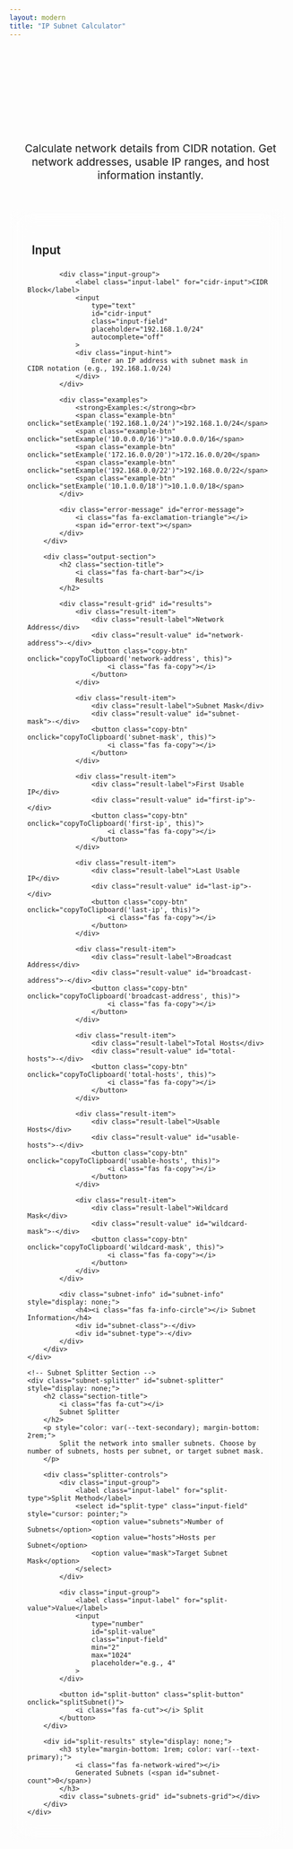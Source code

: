 ```yaml
---
layout: modern
title: "IP Subnet Calculator"
---
```


<div class="tool-header">
    <h1 class="tool-title">IP Subnet Calculator</h1>
    <p class="tool-subtitle">
        Calculate network details from CIDR notation. Get network addresses, 
        usable IP ranges, and host information instantly.
    </p>
</div>

<div class="main-content">
        <div class="input-section">
            <h2 class="section-title">
                <i class="fas fa-keyboard"></i>
                Input
            </h2>
            
            <div class="input-group">
                <label class="input-label" for="cidr-input">CIDR Block</label>
                <input 
                    type="text" 
                    id="cidr-input" 
                    class="input-field" 
                    placeholder="192.168.1.0/24"
                    autocomplete="off"
                >
                <div class="input-hint">
                    Enter an IP address with subnet mask in CIDR notation (e.g., 192.168.1.0/24)
                </div>
            </div>

            <div class="examples">
                <strong>Examples:</strong><br>
                <span class="example-btn" onclick="setExample('192.168.1.0/24')">192.168.1.0/24</span>
                <span class="example-btn" onclick="setExample('10.0.0.0/16')">10.0.0.0/16</span>
                <span class="example-btn" onclick="setExample('172.16.0.0/20')">172.16.0.0/20</span>
                <span class="example-btn" onclick="setExample('192.168.0.0/22')">192.168.0.0/22</span>
                <span class="example-btn" onclick="setExample('10.1.0.0/18')">10.1.0.0/18</span>
            </div>

            <div class="error-message" id="error-message">
                <i class="fas fa-exclamation-triangle"></i>
                <span id="error-text"></span>
            </div>
        </div>

        <div class="output-section">
            <h2 class="section-title">
                <i class="fas fa-chart-bar"></i>
                Results
            </h2>
            
            <div class="result-grid" id="results">
                <div class="result-item">
                    <div class="result-label">Network Address</div>
                    <div class="result-value" id="network-address">-</div>
                    <button class="copy-btn" onclick="copyToClipboard('network-address', this)">
                        <i class="fas fa-copy"></i>
                    </button>
                </div>

                <div class="result-item">
                    <div class="result-label">Subnet Mask</div>
                    <div class="result-value" id="subnet-mask">-</div>
                    <button class="copy-btn" onclick="copyToClipboard('subnet-mask', this)">
                        <i class="fas fa-copy"></i>
                    </button>
                </div>

                <div class="result-item">
                    <div class="result-label">First Usable IP</div>
                    <div class="result-value" id="first-ip">-</div>
                    <button class="copy-btn" onclick="copyToClipboard('first-ip', this)">
                        <i class="fas fa-copy"></i>
                    </button>
                </div>

                <div class="result-item">
                    <div class="result-label">Last Usable IP</div>
                    <div class="result-value" id="last-ip">-</div>
                    <button class="copy-btn" onclick="copyToClipboard('last-ip', this)">
                        <i class="fas fa-copy"></i>
                    </button>
                </div>

                <div class="result-item">
                    <div class="result-label">Broadcast Address</div>
                    <div class="result-value" id="broadcast-address">-</div>
                    <button class="copy-btn" onclick="copyToClipboard('broadcast-address', this)">
                        <i class="fas fa-copy"></i>
                    </button>
                </div>

                <div class="result-item">
                    <div class="result-label">Total Hosts</div>
                    <div class="result-value" id="total-hosts">-</div>
                    <button class="copy-btn" onclick="copyToClipboard('total-hosts', this)">
                        <i class="fas fa-copy"></i>
                    </button>
                </div>

                <div class="result-item">
                    <div class="result-label">Usable Hosts</div>
                    <div class="result-value" id="usable-hosts">-</div>
                    <button class="copy-btn" onclick="copyToClipboard('usable-hosts', this)">
                        <i class="fas fa-copy"></i>
                    </button>
                </div>

                <div class="result-item">
                    <div class="result-label">Wildcard Mask</div>
                    <div class="result-value" id="wildcard-mask">-</div>
                    <button class="copy-btn" onclick="copyToClipboard('wildcard-mask', this)">
                        <i class="fas fa-copy"></i>
                    </button>
                </div>
            </div>

            <div class="subnet-info" id="subnet-info" style="display: none;">
                <h4><i class="fas fa-info-circle"></i> Subnet Information</h4>
                <div id="subnet-class">-</div>
                <div id="subnet-type">-</div>
            </div>
        </div>
    </div>

    <!-- Subnet Splitter Section -->
    <div class="subnet-splitter" id="subnet-splitter" style="display: none;">
        <h2 class="section-title">
            <i class="fas fa-cut"></i>
            Subnet Splitter
        </h2>
        <p style="color: var(--text-secondary); margin-bottom: 2rem;">
            Split the network into smaller subnets. Choose by number of subnets, hosts per subnet, or target subnet mask.
        </p>
        
        <div class="splitter-controls">
            <div class="input-group">
                <label class="input-label" for="split-type">Split Method</label>
                <select id="split-type" class="input-field" style="cursor: pointer;">
                    <option value="subnets">Number of Subnets</option>
                    <option value="hosts">Hosts per Subnet</option>
                    <option value="mask">Target Subnet Mask</option>
                </select>
            </div>
            
            <div class="input-group">
                <label class="input-label" for="split-value">Value</label>
                <input 
                    type="number" 
                    id="split-value" 
                    class="input-field" 
                    min="2" 
                    max="1024"
                    placeholder="e.g., 4"
                >
            </div>
            
            <button id="split-button" class="split-button" onclick="splitSubnet()">
                <i class="fas fa-cut"></i> Split
            </button>
        </div>

        <div id="split-results" style="display: none;">
            <h3 style="margin-bottom: 1rem; color: var(--text-primary);">
                <i class="fas fa-network-wired"></i>
                Generated Subnets (<span id="subnet-count">0</span>)
            </h3>
            <div class="subnets-grid" id="subnets-grid"></div>
        </div>
    </div>

<style>
    .tool-header {
        text-align: center;
        margin-bottom: 3rem;
        padding: 3rem 0 0 0;
    }

    .tool-title {
        font-size: 2.5rem;
        font-weight: 700;
        background: linear-gradient(135deg, var(--accent-blue), var(--accent-purple));
        -webkit-background-clip: text;
        -webkit-text-fill-color: transparent;
        background-clip: text;
        margin-bottom: 1rem;
    }

    .tool-subtitle {
        font-size: 1.2rem;
        color: var(--text-secondary);
        max-width: 600px;
        margin: 0 auto;
    }

    .main-content {
        display: grid;
        grid-template-columns: 1fr 1fr;
        gap: 3rem;
        align-items: start;
    }

    .subnet-splitter {
        grid-column: 1 / -1;
        background: var(--card-bg);
        border: 1px solid var(--border-color);
        border-radius: 16px;
        padding: 2rem;
        backdrop-filter: blur(20px);
        margin-top: 2rem;
    }

    .splitter-controls {
        display: grid;
        grid-template-columns: 1fr 1fr auto;
        gap: 1rem;
        align-items: end;
        margin-bottom: 2rem;
    }

    .split-button {
        padding: 1rem 1.5rem;
        background: linear-gradient(135deg, var(--accent-blue), var(--accent-purple));
        border: none;
        border-radius: 8px;
        color: white;
        font-weight: 600;
        cursor: pointer;
        transition: all 0.3s ease;
        font-size: 1rem;
    }

    .split-button:hover {
        transform: translateY(-2px);
        box-shadow: 0 8px 25px rgba(0, 217, 255, 0.3);
    }

    .split-button:disabled {
        opacity: 0.5;
        cursor: not-allowed;
        transform: none;
        box-shadow: none;
    }

    .subnets-grid {
        display: grid;
        grid-template-columns: repeat(auto-fit, minmax(300px, 1fr));
        gap: 1rem;
        max-height: 400px;
        overflow-y: auto;
    }

    .subnet-card {
        background: rgba(0, 217, 255, 0.05);
        border: 1px solid rgba(0, 217, 255, 0.2);
        border-radius: 8px;
        padding: 1rem;
    }

    .subnet-card h4 {
        margin: 0 0 0.5rem 0;
        color: var(--accent-blue);
        font-size: 0.9rem;
    }

    .subnet-detail {
        display: flex;
        justify-content: space-between;
        align-items: center;
        margin: 0.3rem 0;
        font-size: 0.85rem;
        font-family: 'JetBrains Mono', monospace;
    }

    .subnet-detail .label {
        color: var(--text-secondary);
    }

    .subnet-detail .value {
        color: var(--text-primary);
    }

    .subnet-detail .copy-mini {
        opacity: 0;
        transition: opacity 0.3s ease;
        cursor: pointer;
        padding: 0.2rem;
        color: var(--accent-blue);
    }

    .subnet-detail:hover .copy-mini {
        opacity: 1;
    }

    .input-section, .output-section {
        background: var(--card-bg);
        border: 1px solid var(--border-color);
        border-radius: 16px;
        padding: 2rem;
        backdrop-filter: blur(20px);
    }

    .section-title {
        font-size: 1.3rem;
        font-weight: 600;
        margin-bottom: 1.5rem;
        display: flex;
        align-items: center;
    }

    .section-title i {
        margin-right: 0.5rem;
        color: var(--accent-blue);
    }

    .input-group {
        margin-bottom: 2rem;
    }

    .input-label {
        display: block;
        font-weight: 500;
        margin-bottom: 0.5rem;
        color: var(--text-primary);
    }

    .input-field {
        width: 100%;
        padding: 1rem;
        background: rgba(255, 255, 255, 0.05);
        border: 1px solid rgba(255, 255, 255, 0.1);
        border-radius: 8px;
        color: var(--text-primary);
        font-family: 'JetBrains Mono', monospace;
        font-size: 1rem;
        transition: all 0.3s ease;
    }

    .input-field:focus {
        outline: none;
        border-color: var(--accent-blue);
        box-shadow: 0 0 0 3px rgba(0, 217, 255, 0.3);
    }

    .input-field.error {
        border-color: var(--accent-red);
        box-shadow: 0 0 0 3px rgba(239, 68, 68, 0.3);
    }

    .input-hint {
        margin-top: 0.5rem;
        font-size: 0.9rem;
        color: var(--text-secondary);
    }

    .examples {
        margin-top: 1rem;
    }

    .example-btn {
        display: inline-block;
        padding: 0.4rem 0.8rem;
        margin: 0.2rem 0.3rem 0.2rem 0;
        background: rgba(0, 217, 255, 0.1);
        border: 1px solid rgba(0, 217, 255, 0.2);
        border-radius: 6px;
        color: var(--accent-blue);
        text-decoration: none;
        font-size: 0.85rem;
        font-family: 'JetBrains Mono', monospace;
        cursor: pointer;
        transition: all 0.3s ease;
    }

    .example-btn:hover {
        background: rgba(0, 217, 255, 0.2);
        border-color: rgba(0, 217, 255, 0.4);
    }

    .result-grid {
        display: grid;
        gap: 1rem;
    }

    .result-item {
        background: rgba(255, 255, 255, 0.05);
        border: 1px solid rgba(255, 255, 255, 0.1);
        border-radius: 8px;
        padding: 1rem;
        position: relative;
    }

    .result-label {
        font-size: 0.9rem;
        color: var(--text-secondary);
        margin-bottom: 0.5rem;
        text-transform: uppercase;
        letter-spacing: 0.5px;
    }

    .result-value {
        font-family: 'JetBrains Mono', monospace;
        font-size: 1.1rem;
        font-weight: 500;
        color: var(--text-primary);
    }

    .copy-btn {
        position: absolute;
        top: 0.5rem;
        right: 0.5rem;
        background: rgba(0, 217, 255, 0.1);
        border: 1px solid rgba(0, 217, 255, 0.2);
        border-radius: 6px;
        color: var(--accent-blue);
        padding: 0.4rem;
        cursor: pointer;
        transition: all 0.3s ease;
        font-size: 0.8rem;
    }

    .copy-btn:hover {
        background: rgba(0, 217, 255, 0.2);
        border-color: var(--accent-blue);
    }

    .copy-btn.copied {
        background: rgba(16, 185, 129, 0.2);
        border-color: var(--accent-green);
        color: var(--accent-green);
    }

    .error-message {
        background: rgba(239, 68, 68, 0.1);
        border: 1px solid rgba(239, 68, 68, 0.2);
        border-radius: 8px;
        padding: 1rem;
        color: var(--accent-red);
        margin-top: 1rem;
        display: none;
    }

    .subnet-info {
        margin-top: 2rem;
        padding: 1.5rem;
        background: rgba(0, 217, 255, 0.05);
        border: 1px solid rgba(0, 217, 255, 0.1);
        border-radius: 8px;
    }

    .subnet-info h4 {
        color: var(--accent-blue);
        margin-bottom: 1rem;
    }

    @media (max-width: 768px) {
        .main-content {
            grid-template-columns: 1fr;
            gap: 2rem;
        }
        
        .tool-header {
            padding: 2rem 0 0 0;
        }
        
        .tool-title {
            font-size: 2rem;
        }
        
        .splitter-controls {
            grid-template-columns: 1fr;
            gap: 1rem;
        }
        
        .subnets-grid {
            grid-template-columns: 1fr;
        }
    }
</style>

<script>
    class SubnetCalculator {
        constructor() {
            this.currentNetwork = null;
            this.initializeEventListeners();
        }

        initializeEventListeners() {
            const input = document.getElementById('cidr-input');
            input.addEventListener('input', (e) => this.calculateSubnet(e.target.value));
            input.addEventListener('keypress', (e) => {
                if (e.key === 'Enter') {
                    this.calculateSubnet(e.target.value);
                }
            });

            // Subnet splitter event listeners
            const splitType = document.getElementById('split-type');
            const splitValue = document.getElementById('split-value');
            
            splitType.addEventListener('change', () => this.updateSplitConstraints());
            splitValue.addEventListener('input', () => this.validateSplitInput());
            splitValue.addEventListener('keypress', (e) => {
                if (e.key === 'Enter') {
                    this.splitSubnet();
                }
            });
        }

        updateSplitConstraints() {
            const splitType = document.getElementById('split-type').value;
            const splitValue = document.getElementById('split-value');
            const label = document.querySelector('label[for="split-value"]');
            
            if (splitType === 'subnets') {
                splitValue.type = 'number';
                splitValue.min = 2;
                splitValue.max = 1024;
                splitValue.placeholder = 'e.g., 4';
                label.textContent = 'Number of Subnets';
            } else if (splitType === 'hosts') {
                splitValue.type = 'number';
                splitValue.min = 2;
                splitValue.max = 65534;
                splitValue.placeholder = 'e.g., 50';
                label.textContent = 'Hosts per Subnet';
            } else if (splitType === 'mask') {
                splitValue.type = 'number';
                splitValue.min = this.currentNetwork ? this.currentNetwork.mask + 1 : 1;
                splitValue.max = 30;
                splitValue.placeholder = 'e.g., 26';
                label.textContent = 'Target Mask (CIDR)';
            }
            
            this.validateSplitInput();
        }

        validateSplitInput() {
            const splitButton = document.getElementById('split-button');
            const splitValue = document.getElementById('split-value');
            const splitType = document.getElementById('split-type').value;
            const value = parseInt(splitValue.value);
            
            let isValid = this.currentNetwork && !isNaN(value);
            
            if (isValid && splitType === 'mask') {
                // For mask splitting, ensure the target mask is larger than current
                isValid = value > this.currentNetwork.mask && value <= 30;
            } else if (isValid) {
                // For other types, use min/max validation
                isValid = value >= parseInt(splitValue.min) && value <= parseInt(splitValue.max);
            }
                          
            splitButton.disabled = !isValid;
        }

        ipToInt(ip) {
            return ip.split('.').reduce((int, octet) => (int << 8) + parseInt(octet, 10), 0) >>> 0;
        }

        intToIp(int) {
            return [(int >>> 24) & 255, (int >>> 16) & 255, (int >>> 8) & 255, int & 255].join('.');
        }

        validateCIDR(cidr) {
            const regex = /^(\d{1,3}\.){3}\d{1,3}\/\d{1,2}$/;
            if (!regex.test(cidr)) {
                throw new Error('Invalid CIDR format. Use format: x.x.x.x/y');
            }

            const [ip, mask] = cidr.split('/');
            const maskNum = parseInt(mask, 10);

            if (maskNum < 0 || maskNum > 32) {
                throw new Error('Subnet mask must be between 0 and 32');
            }

            const octets = ip.split('.').map(octet => parseInt(octet, 10));
            for (const octet of octets) {
                if (octet < 0 || octet > 255) {
                    throw new Error('IP address octets must be between 0 and 255');
                }
            }

            return { ip, mask: maskNum };
        }

        getSubnetClass(ip) {
            const firstOctet = parseInt(ip.split('.')[0], 10);
            if (firstOctet >= 1 && firstOctet <= 126) return 'Class A';
            if (firstOctet >= 128 && firstOctet <= 191) return 'Class B';
            if (firstOctet >= 192 && firstOctet <= 223) return 'Class C';
            if (firstOctet >= 224 && firstOctet <= 239) return 'Class D (Multicast)';
            if (firstOctet >= 240 && firstOctet <= 255) return 'Class E (Reserved)';
            return 'Unknown';
        }

        getSubnetType(ip) {
            const firstOctet = parseInt(ip.split('.')[0], 10);
            const secondOctet = parseInt(ip.split('.')[1], 10);
            
            if (firstOctet === 10) return 'Private (RFC 1918)';
            if (firstOctet === 172 && secondOctet >= 16 && secondOctet <= 31) return 'Private (RFC 1918)';
            if (firstOctet === 192 && secondOctet === 168) return 'Private (RFC 1918)';
            if (firstOctet === 127) return 'Loopback (RFC 1122)';
            if (firstOctet === 169 && secondOctet === 254) return 'Link-Local (RFC 3927)';
            return 'Public';
        }

        calculateSubnet(cidr) {
            this.clearError();

            if (!cidr || cidr.trim() === '') {
                this.clearResults();
                this.currentNetwork = null;
                this.hideSplitter();
                return;
            }

            try {
                const { ip, mask } = this.validateCIDR(cidr.trim());
                
                const ipInt = this.ipToInt(ip);
                const subnetMask = (0xFFFFFFFF << (32 - mask)) >>> 0;
                const wildcardMask = ~subnetMask >>> 0;
                
                const networkInt = (ipInt & subnetMask) >>> 0;
                const broadcastInt = (networkInt | wildcardMask) >>> 0;
                
                const networkAddress = this.intToIp(networkInt);
                const broadcastAddress = this.intToIp(broadcastInt);
                const subnetMaskStr = this.intToIp(subnetMask);
                const wildcardMaskStr = this.intToIp(wildcardMask);
                
                const totalHosts = Math.pow(2, 32 - mask);
                const usableHosts = Math.max(0, totalHosts - 2);
                
                const firstUsableInt = networkInt + 1;
                const lastUsableInt = broadcastInt - 1;
                
                const firstUsableIP = usableHosts > 0 ? this.intToIp(firstUsableInt) : 'N/A';
                const lastUsableIP = usableHosts > 0 ? this.intToIp(lastUsableInt) : 'N/A';

                // Store current network for splitting
                this.currentNetwork = {
                    ip: networkAddress,
                    mask: mask,
                    networkInt: networkInt,
                    broadcastInt: broadcastInt,
                    availableBits: 32 - mask
                };

                this.displayResults({
                    networkAddress,
                    subnetMask: subnetMaskStr,
                    firstUsableIP,
                    lastUsableIP,
                    broadcastAddress,
                    totalHosts: totalHosts.toLocaleString(),
                    usableHosts: usableHosts.toLocaleString(),
                    wildcardMask: wildcardMaskStr,
                    subnetClass: this.getSubnetClass(ip),
                    subnetType: this.getSubnetType(ip)
                });

                // Show splitter if network can be split
                if (mask < 30) {
                    this.showSplitter();
                    this.updateSplitConstraints(); // Update constraints when network changes
                } else {
                    this.hideSplitter();
                }

            } catch (error) {
                this.showError(error.message);
                this.clearResults();
                this.currentNetwork = null;
                this.hideSplitter();
            }
        }

        displayResults(results) {
            document.getElementById('network-address').textContent = results.networkAddress;
            document.getElementById('subnet-mask').textContent = results.subnetMask;
            document.getElementById('first-ip').textContent = results.firstUsableIP;
            document.getElementById('last-ip').textContent = results.lastUsableIP;
            document.getElementById('broadcast-address').textContent = results.broadcastAddress;
            document.getElementById('total-hosts').textContent = results.totalHosts;
            document.getElementById('usable-hosts').textContent = results.usableHosts;
            document.getElementById('wildcard-mask').textContent = results.wildcardMask;

            document.getElementById('subnet-class').textContent = `Network Class: ${results.subnetClass}`;
            document.getElementById('subnet-type').textContent = `Address Type: ${results.subnetType}`;
            document.getElementById('subnet-info').style.display = 'block';

            // Remove error styling
            document.getElementById('cidr-input').classList.remove('error');
        }

        clearResults() {
            const resultElements = [
                'network-address', 'subnet-mask', 'first-ip', 'last-ip',
                'broadcast-address', 'total-hosts', 'usable-hosts', 'wildcard-mask'
            ];
            
            resultElements.forEach(id => {
                document.getElementById(id).textContent = '-';
            });

            document.getElementById('subnet-info').style.display = 'none';
        }

        showError(message) {
            const errorDiv = document.getElementById('error-message');
            const errorText = document.getElementById('error-text');
            
            errorText.textContent = message;
            errorDiv.style.display = 'block';
            document.getElementById('cidr-input').classList.add('error');
        }

        clearError() {
            document.getElementById('error-message').style.display = 'none';
            document.getElementById('cidr-input').classList.remove('error');
        }

        showSplitter() {
            document.getElementById('subnet-splitter').style.display = 'block';
            this.validateSplitInput();
        }

        hideSplitter() {
            document.getElementById('subnet-splitter').style.display = 'none';
            document.getElementById('split-results').style.display = 'none';
        }

        splitSubnet() {
            if (!this.currentNetwork) return;

            const splitType = document.getElementById('split-type').value;
            const splitValue = parseInt(document.getElementById('split-value').value);

            if (isNaN(splitValue) || splitValue < 2) {
                this.showError('Please enter a valid number (minimum 2)');
                return;
            }

            try {
                let subnets;
                if (splitType === 'subnets') {
                    subnets = this.splitBySubnetCount(splitValue);
                } else if (splitType === 'hosts') {
                    subnets = this.splitByHostCount(splitValue);
                } else if (splitType === 'mask') {
                    subnets = this.splitByTargetMask(splitValue);
                }

                this.displaySplitResults(subnets);
            } catch (error) {
                this.showError(error.message);
            }
        }

        splitBySubnetCount(subnetCount) {
            const bitsNeeded = Math.ceil(Math.log2(subnetCount));
            const newMask = this.currentNetwork.mask + bitsNeeded;

            if (newMask > 30) {
                throw new Error('Cannot create that many subnets. Maximum mask length exceeded.');
            }

            const subnetSize = Math.pow(2, 32 - newMask);
            const subnets = [];

            for (let i = 0; i < subnetCount; i++) {
                const subnetStart = this.currentNetwork.networkInt + (i * subnetSize);
                const subnetEnd = subnetStart + subnetSize - 1;
                
                if (subnetStart > this.currentNetwork.broadcastInt) break;

                subnets.push(this.createSubnetInfo(subnetStart, newMask, i + 1));
            }

            return subnets;
        }

        splitByHostCount(hostCount) {
            const totalHostsNeeded = hostCount + 2; // +2 for network and broadcast
            const bitsNeeded = Math.ceil(Math.log2(totalHostsNeeded));
            const newMask = 32 - bitsNeeded;

            if (newMask <= this.currentNetwork.mask) {
                throw new Error('Not enough address space for the requested host count.');
            }

            if (newMask > 30) {
                throw new Error('Host count too small. Minimum is 2 hosts per subnet.');
            }

            const subnetSize = Math.pow(2, 32 - newMask);
            const maxSubnets = Math.floor((this.currentNetwork.broadcastInt - this.currentNetwork.networkInt + 1) / subnetSize);
            const subnets = [];

            for (let i = 0; i < maxSubnets; i++) {
                const subnetStart = this.currentNetwork.networkInt + (i * subnetSize);
                
                if (subnetStart > this.currentNetwork.broadcastInt) break;

                subnets.push(this.createSubnetInfo(subnetStart, newMask, i + 1));
            }

            return subnets;
        }

        splitByTargetMask(targetMask) {
            if (targetMask <= this.currentNetwork.mask) {
                throw new Error(`Target mask /${targetMask} must be larger than current mask /${this.currentNetwork.mask}`);
            }

            if (targetMask > 30) {
                throw new Error('Target mask cannot exceed /30 (maximum useful subnet size)');
            }

            const subnetSize = Math.pow(2, 32 - targetMask);
            const maxSubnets = Math.floor((this.currentNetwork.broadcastInt - this.currentNetwork.networkInt + 1) / subnetSize);
            const subnets = [];

            for (let i = 0; i < maxSubnets; i++) {
                const subnetStart = this.currentNetwork.networkInt + (i * subnetSize);
                
                if (subnetStart > this.currentNetwork.broadcastInt) break;

                subnets.push(this.createSubnetInfo(subnetStart, targetMask, i + 1));
            }

            return subnets;
        }

        createSubnetInfo(networkInt, mask, index) {
            const subnetSize = Math.pow(2, 32 - mask);
            const broadcastInt = networkInt + subnetSize - 1;
            const firstUsableInt = networkInt + 1;
            const lastUsableInt = broadcastInt - 1;
            const usableHosts = Math.max(0, subnetSize - 2);

            return {
                index,
                network: this.intToIp(networkInt),
                mask,
                cidr: `${this.intToIp(networkInt)}/${mask}`,
                broadcast: this.intToIp(broadcastInt),
                firstUsable: usableHosts > 0 ? this.intToIp(firstUsableInt) : 'N/A',
                lastUsable: usableHosts > 0 ? this.intToIp(lastUsableInt) : 'N/A',
                usableHosts: usableHosts.toLocaleString()
            };
        }

        displaySplitResults(subnets) {
            const resultsDiv = document.getElementById('split-results');
            const subnetsGrid = document.getElementById('subnets-grid');
            const subnetCount = document.getElementById('subnet-count');

            subnetCount.textContent = subnets.length;
            subnetsGrid.innerHTML = '';

            subnets.forEach(subnet => {
                const card = this.createSubnetCard(subnet);
                subnetsGrid.appendChild(card);
            });

            resultsDiv.style.display = 'block';
        }

        createSubnetCard(subnet) {
            const card = document.createElement('div');
            card.className = 'subnet-card';
            
            card.innerHTML = `
                <h4>Subnet ${subnet.index}</h4>
                <div class="subnet-detail">
                    <span class="label">Network:</span>
                    <span class="value">${subnet.cidr}</span>
                    <i class="fas fa-copy copy-mini" onclick="copyText('${subnet.cidr}', this)"></i>
                </div>
                <div class="subnet-detail">
                    <span class="label">First IP:</span>
                    <span class="value">${subnet.firstUsable}</span>
                    <i class="fas fa-copy copy-mini" onclick="copyText('${subnet.firstUsable}', this)"></i>
                </div>
                <div class="subnet-detail">
                    <span class="label">Last IP:</span>
                    <span class="value">${subnet.lastUsable}</span>
                    <i class="fas fa-copy copy-mini" onclick="copyText('${subnet.lastUsable}', this)"></i>
                </div>
                <div class="subnet-detail">
                    <span class="label">Broadcast:</span>
                    <span class="value">${subnet.broadcast}</span>
                    <i class="fas fa-copy copy-mini" onclick="copyText('${subnet.broadcast}', this)"></i>
                </div>
                <div class="subnet-detail">
                    <span class="label">Hosts:</span>
                    <span class="value">${subnet.usableHosts}</span>
                    <i class="fas fa-copy copy-mini" onclick="copyText('${subnet.usableHosts}', this)"></i>
                </div>
            `;

            return card;
        }
    }

    // Global functions
    function setExample(cidr) {
        document.getElementById('cidr-input').value = cidr;
        calculator.calculateSubnet(cidr);
    }

    function splitSubnet() {
        calculator.splitSubnet();
    }

    function copyText(text, button) {
        if (text === '-' || text === 'N/A') return;

        navigator.clipboard.writeText(text).then(() => {
            const originalClass = button.className;
            
            button.className = 'fas fa-check copy-mini';
            button.style.color = 'var(--accent-green)';
            
            setTimeout(() => {
                button.className = originalClass;
                button.style.color = '';
            }, 1500);
        }).catch(err => {
            console.error('Failed to copy: ', err);
        });
    }

    function copyToClipboard(elementId, button) {
        const element = document.getElementById(elementId);
        const text = element.textContent;
        
        if (text === '-' || text === 'N/A') return;

        navigator.clipboard.writeText(text).then(() => {
            const icon = button.querySelector('i');
            const originalClass = icon.className;
            
            button.classList.add('copied');
            icon.className = 'fas fa-check';
            
            setTimeout(() => {
                button.classList.remove('copied');
                icon.className = originalClass;
            }, 2000);
        }).catch(err => {
            console.error('Failed to copy: ', err);
        });
    }

    // Initialize calculator when page loads
    let calculator;
    
    document.addEventListener('DOMContentLoaded', () => {
        calculator = new SubnetCalculator();
        // Initialize with default value
        calculator.calculateSubnet('192.168.1.0/24');
    });
</script>
